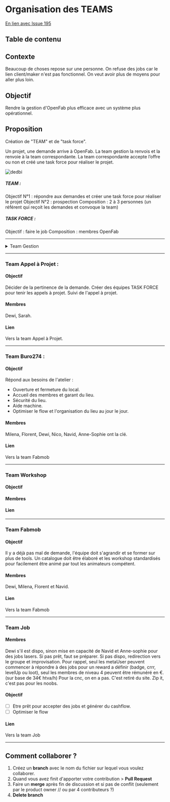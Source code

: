 # Organisation des TEAMS
[En lien avec Issue 195](https://github.com/openfab-lab/openfab/issues/195)

## Table de contenu

## Contexte
Beaucoup de choses repose sur une personne. On refuse des jobs car le lien client/maker n'est pas fonctionnel.
On veut avoir plus de moyens pour aller plus loin.

## Objectif
Rendre la gestion d'OpenFab plus efficace avec un système plus opérationnel.



## Proposition
Création de "TEAM" et de "task force".

Un projet, une demande arrive à OpenFab. La team gestion la renvois et la renvoie à la team correspondante.
La team correspondante accepte l’offre ou non et créé une task force pour réaliser le projet.

![dedbi](https://user-images.githubusercontent.com/25649502/36261784-cafc86f0-1265-11e8-9245-16f48286b926.png)

##### TEAM :

Objectif N°1 : répondre aux demandes et créer une task force pour réaliser le projet
Objectif N°2 : prospection
Composition : 2 à 3 personnes (un référent qui reçoit les demandes et convoque la team)


##### TASK FORCE :

Objectif : faire le job
Composition : membres OpenFab

---
<details>
<summary>Team Gestion
</summary>

#### Objectif
Gestionne, trie, renvoie et suit.
#### Membres
Anca
#### Lien
Vers l'organisation Germaine.
</details>

---
### Team Appel à Projet :

#### Objectif
Décider de la pertinence de la demande.
Créer des équipes TASK FORCE pour tenir les appels à projet.
Suivi de l'appel à projet.

#### Membres
Dewi, Sarah.

#### Lien
Vers la team Appel à Projet.

---
### Team Buro274 :

#### Objectif

Répond aux besoins de l'atelier :
- Ouverture et fermeture du local.
- Accueil des membres et garant du lieu.
- Sécurité du lieu.
- Aide machine.
- Optimiser le flow et l'organisation du lieu au jour le jour.

#### Membres
Milena, Florent, Dewi, Nico, Navid, Anne-Sophie ont la clé.

#### Lien
Vers la team Fabmob

---
### Team Workshop
#### Objectif
#### Membres
#### Lien

---
### Team Fabmob

#### Objectif
Il y a déjà pas mal de demande, l'équipe doit s'agrandir et se former sur plus de tools.
Un catalogue doit être élaboré et les workshop standardisés pour facilement être animé par tout les animateurs compétent.

#### Membres
Dewi, Milena, Florent et Navid.

#### Lien
Vers la team Fabmob

---
### Team Job

#### Membres
Dewi s'il est dispo, sinon mise en capacité de Navid et Anne-sophie pour des jobs lasers. Si pas prêt, faut se préparer. Si pas dispo, redirection vers le groupe et improvisation. Pour rappel, seul les metaUser peuvent commencer à répondre à des jobs pour un reward a définir (badge, crrr, levelUp ou loot), seul les membres de niveau 4 peuvent être rémunéré en €. (sur base de 34€ htva/h)
Pour la cnc, on en a pas. C'est retiré du site. Zip it, c'est pas pour les noobs.

#### Objectif
- [ ] Etre prêt pour accepter des jobs et générer du cashflow.
- [ ] Optimiser le flow

#### Lien
Vers la team Job


---
## Comment collaborer ?

1. Créez un **branch** avec le nom du fichier sur lequel vous voulez collaborer.
1. Quand vous avez finit d'apporter votre contribution > **Pull Request**
1. Faire un **merge** après fin de discussion et si pas de conflit (seulement par le product owner // ou par 4 contributeurs ?)
1. **Delete branch**

